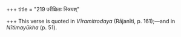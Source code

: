 +++
title = "219 परीक्षिताः स्त्रियश्"

+++
This verse is quoted in *Vīramitrodaya* (Rājanīti, p. 161);—and in
*Nītimayūkha* (p. 51).


